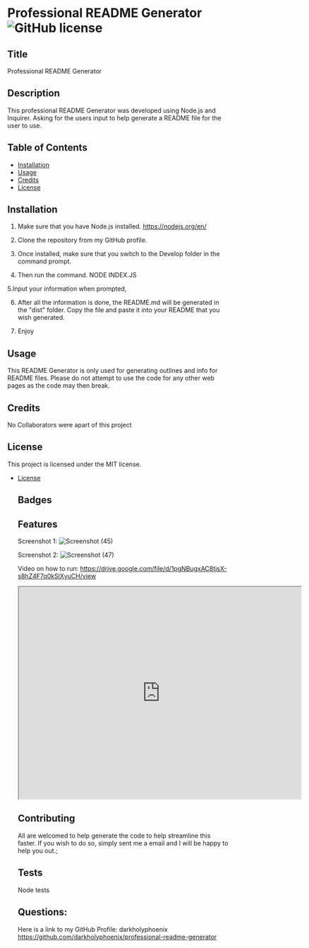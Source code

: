   # Professional README Generator ![GitHub license](https://img.shields.io/badge/license-MIT-blue.svg)

  ## Title
  Professional README Generator
  
  ## Description 
  This professional README Generator was developed using Node.js and Inquirer. Asking for the users input to help generate a README file for the user to use.

  ## Table of Contents

  * [Installation](#installation)
  * [Usage](#usage)
  * [Credits](#credits)
  * [License](#license)
  

  ## Installation 
  1. Make sure that you have Node.js installed. https://nodejs.org/en/

  2. Clone the repository from my GitHub profile.

  3. Once installed, make sure that you switch to the Develop folder in the command prompt.

  4. Then run the command. NODE INDEX.JS

  5.Input your information when prompted,

  6. After all the information is done, the README.md will be generated in the "dist" folder. Copy the file and paste it into your README that you wish generated.

  7. Enjoy
  
  ## Usage 
  This README Generator is only used for generating outlines and info for README files. Please do not attempt to use the code for any other web pages as the code may then break.
  
  ## Credits 
  No Collaborators were apart of this project

  ## License
  
  This project is licensed under the MIT license. 
* [License](#license)


  ## Badges

  ## Features

  Screenshot 1:
  ![Screenshot (45)](https://user-images.githubusercontent.com/47751469/125212155-1ff0f900-e271-11eb-8205-f0f8a8dae38c.png)

  Screenshot 2:
  ![Screenshot (47)](https://user-images.githubusercontent.com/47751469/125212183-44e56c00-e271-11eb-8124-ec0bf9fad227.png)

  Video on how to run:
  https://drive.google.com/file/d/1pgNBugxAC8tjsX-s8hZ4F7q0kSlXyuCH/view
  <iframe src="https://drive.google.com/file/d/1pgNBugxAC8tjsX-s8hZ4F7q0kSlXyuCH/preview" width="640" height="480"></iframe>

  ## Contributing
  All are welcomed to help generate the code to help streamline this faster. If you wish to do so, simply sent me a email and I will be happy to help you out.;

  ## Tests
  Node tests

  ## Questions:
  Here is a link to my GitHub Profile: 
    darkholyphoenix 
    https://github.com/darkholyphoenix/professional-readme-generator
  
